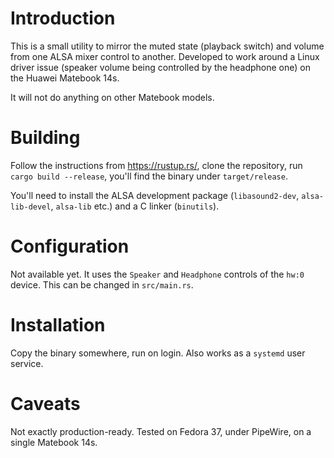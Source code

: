 # Introduction

This is a small utility to mirror the muted state (playback switch) and volume from one ALSA mixer control to another.
Developed to work around a Linux driver issue (speaker volume being controlled by the headphone one) on the Huawei Matebook 14s.

It will not do anything on other Matebook models.

# Building

Follow the instructions from https://rustup.rs/, clone the repository, run `cargo build --release`, you'll find the binary under `target/release`.

You'll need to install the ALSA development package (`libasound2-dev`, `alsa-lib-devel`, `alsa-lib` etc.) and a C linker (`binutils`).

# Configuration

Not available yet.
It uses the `Speaker` and `Headphone` controls of the `hw:0` device.
This can be changed in `src/main.rs`.

# Installation

Copy the binary somewhere, run on login.
Also works as a `systemd` user service.

# Caveats

Not exactly production-ready.
Tested on Fedora 37, under PipeWire, on a single Matebook 14s.
